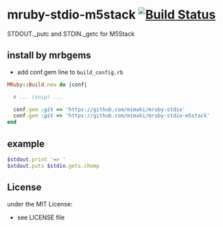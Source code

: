 # mruby-stdio-m5stack   [![Build Status](https://travis-ci.org/mimaki/mruby-stdio-m5stakc.svg?branch=master)](https://travis-ci.org/mimaki/mruby-stdio-m5stack)
STDOUT._putc and STDIN._getc for M5Stack

## install by mrbgems
- add conf.gem line to `build_config.rb`

```ruby
MRuby::Build.new do |conf|

  # ... (snip) ...

  conf.gem :git => 'https://github.com/mimaki/mruby-stdio'
  conf.gem :git => 'https://github.com/mimaki/mruby-stdio-m5stack'
end
```

## example
```ruby
$stdout.print '=> '
$stdout.puts $stdin.gets.chomp
```

## License
under the MIT License:
- see LICENSE file
